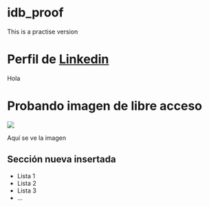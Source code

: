 # idb_proof
This is a practise version

# Perfil de [Linkedin](https://www.linkedin.com/in/diegomartinezmaldonado/)
Hola

# Probando imagen de libre acceso
![](https://encrypted-tbn0.gstatic.com/images?q=tbn:ANd9GcQNBFex2EzqnuGWxNlglrgIj327Mrg6W55li72DQkvSpK-4Psu23kKZBfeomt9hMWVbII4)

Aquí se ve la imagen

## Sección nueva insertada
* Lista 1
* Lista 2
* Lista 3
* ...
